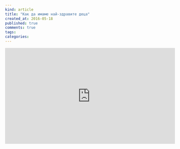 ```yaml
---
kind: article
title: "Как да имаме най-здравите деца"
created_at: 2016-05-18 
published: true
comments: true
tags:
categories:
--- 
```


<iframe width="560" height="315" src="https://www.youtube.com/embed/7Wc8QMRqx-E" frameborder="0" allowfullscreen></iframe>